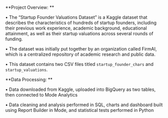 **Project Overview:
**

• The “Startup Founder Valuations Dataset” is a Kaggle dataset that describes the characteristics of hundreds of startup founders, including their previous work experience, academic background, educational attainment, as well as their startup valuations across several rounds of funding.

• The dataset was initially put together by an organization called FirmAI, which is a centralized repository of academic research and public data.

• This dataset contains two CSV files titled `startup_founder_chars` and `startup_valuations`.

**Data Processing:
**

• Data downloaded from Kaggle, uploaded into BigQuery as two tables, then connected to Mode Analytics

• Data cleaning and analysis performed in SQL, charts and dashboard built using Report Builder in Mode, and statistical tests performed in Python
